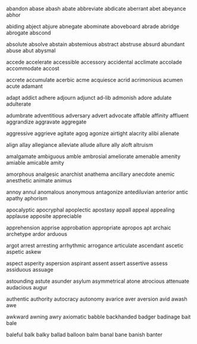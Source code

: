 abandon
abase
abash
abate
abbreviate
abdicate
aberrant
abet
abeyance
abhor

abiding
abject
abjure
abnegate
abominate
aboveboard
abrade
abridge
abrogate
abscond

absolute
absolve
abstain
abstemious
abstract
abstruse
absurd
abundant
abuse
abut
abysmal

accede
accelerate
accessible
accessory
accidental
acclimate
accolade
accommodate
accost

accrete
accumulate
acerbic
acme
acquiesce
acrid
acrimonious
acumen
acute
adamant

adapt
addict
adhere
adjourn
adjunct
ad-lib
admonish
adore
adulate
adulterate

adumbrate
adventitious
adversary
advert
advocate
affable
affinity
affluent
aggrandize
aggravate
aggregate

aggressive
aggrieve
agitate
agog
agonize
airtight
alacrity
alibi
alienate

align
allay
allegiance
alleviate
allude
allure
ally
aloft
altruism

amalgamate
ambiguous
amble
ambrosial
ameliorate
amenable
amenity
amiable
amicable
amity

amorphous
analgesic
anarchist
anathema
ancillary
anecdote
anemic
anesthetic
animate
animus

annoy
annul
anomalous
anonymous
antagonize
antediluvian
anterior
antic
apathy
aphorism

apocalyptic
apocryphal
apoplectic
apostasy
appall
appeal
appealing
applause
apposite
appreciable

apprehension
apprise
approbation
appropriate
apropos
apt
archaic
archetype
ardor
arduous

argot
arrest
arresting
arrhythmic
arrogance
articulate
ascendant
ascetic
aspetic
askew

aspect
asperity
aspersion
aspirant
assent
assert
assertive
assess
assiduous
assuage

astounding
astute
asunder
asylum
asymmetrical
atone
atrocious
attenuate
audacious
augur

authentic
authority
autocracy
autonomy
avarice
aver
aversion
avid
awash
awe

awkward
awning
awry
axiomatic
babble
backhanded
badger
badinage
bait
bale

baleful
balk
balky
ballad
balloon
balm
banal
bane
banish
banter


